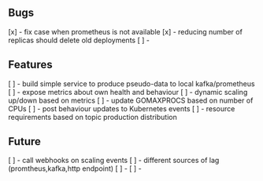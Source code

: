 ## Bugs
[x] - fix case when prometheus is not available
[x] - reducing number of replicas should delete old deployments
[ ] - 
## Features
[ ] - build simple service to produce pseudo-data to local kafka/prometheus
[ ] - expose metrics about own health and behaviour
[ ] - dynamic scaling up/down based on metrics
[ ] - update GOMAXPROCS based on number of CPUs
[ ] - post behaviour updates to Kubernetes events
[ ] - resource requirements based on topic production distribution
## Future
[ ] - call webhooks on scaling events 
[ ] - different sources of lag (promtheus,kafka,http endpoint)
[ ] - 
[ ] - 